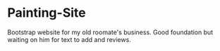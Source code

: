 # Painting-Site
Bootstrap website for my old roomate's business. Good foundation but waiting on him for text to add and reviews.
